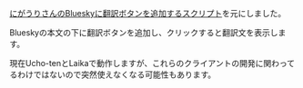 [にがうりさんのBlueskyに翻訳ボタンを追加するスクリプト](https://greasyfork.org/ja/scripts/467069-blueskytranslatebutton)を元にしました。

Blueskyの本文の下に翻訳ボタンを追加し、クリックすると翻訳文を表示します。

現在Ucho-tenとLaikaで動作しますが、これらのクライアントの開発に関わってるわけではないので突然使えなくなる可能性もあります。
